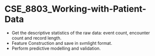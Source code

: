 # CSE_8803_Working-with-Patient-Data

- Get the descriptive statistics of the raw data: event count, encounter count and record length.
- Feature Construction and save in svmlight format.
- Perform predictive modelling and validation.
